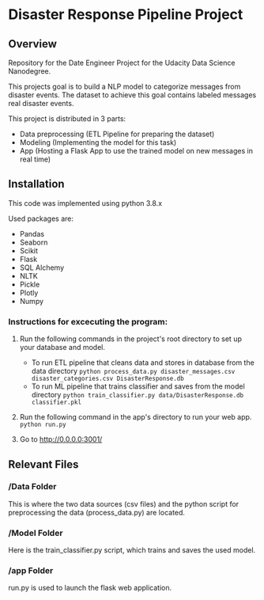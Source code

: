 # Disaster Response Pipeline Project

## Overview
Repository for the Date Engineer Project for the Udacity Data Science Nanodegree.

This projects goal is to build a NLP model to categorize messages from disaster events.
The dataset to achieve this goal contains labeled messages real disaster events.

This project is distributed in 3 parts:
- Data preprocessing (ETL Pipeline for preparing the dataset)
- Modeling (Implementing the model for this task)
- App (Hosting a Flask App to use the trained model on new messages in real time)


## Installation

This code was implemented using python 3.8.x

Used packages are:

- Pandas
- Seaborn
- Scikit 
- Flask
- SQL Alchemy
- NLTK 
- Pickle
- Plotly
- Numpy

### Instructions for excecuting the program:
1. Run the following commands in the project's root directory to set up your database and model.

    - To run ETL pipeline that cleans data and stores in database from the data directory
        `python process_data.py disaster_messages.csv disaster_categories.csv DisasterResponse.db`
    - To run ML pipeline that trains classifier and saves from the model directory
        `python train_classifier.py data/DisasterResponse.db classifier.pkl`

2. Run the following command in the app's directory to run your web app.
    `python run.py`

3. Go to http://0.0.0.0:3001/

## Relevant Files

### /Data Folder
This is where the two data sources (csv files) and the python script for preprocessing the data (process_data.py) are located.

### /Model Folder
Here is the train_classifier.py script, which trains and saves the used model.

### /app Folder
run.py is used to launch the flask web application.

